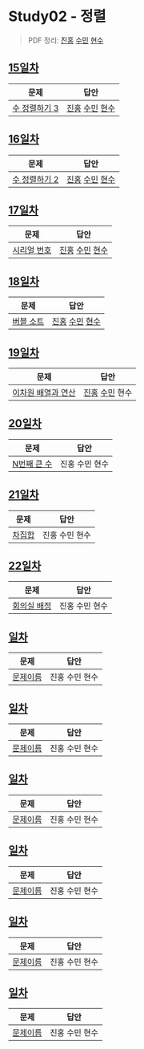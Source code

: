 # Study02 - 정렬
> PDF 정리: [진홍](self_study/kjh.pdf) [수민](self_study/ysm2.pdf) [현수](self_study/hhs.pdf)

## [15일차](Day15)

| 문제                                                | 답안                |
|---------------------------------------------------| ------------------- |
| [수 정렬하기 3](https://www.acmicpc.net/problem/10989) | [진홍](Day15/kjh.kt) [수민](Day15/ysm.cpp) [현수](Day15/hhs.java) |

## [16일차](Day16)

| 문제                 | 답안                |
| -------------------- | ------------------- |
| [수 정렬하기 2](https://www.acmicpc.net/problem/2751) | [진홍](Day16/kjh.kt) [수민](Day16/ysm.cpp) [현수](Day16/hhs.java) |

## [17일차](Day17)

| 문제                 | 답안                |
| -------------------- | ------------------- |
| [시리얼 번호](https://www.acmicpc.net/problem/1431) | [진홍](Day17/kjh.kt) [수민](Day17/ysm.cpp) [현수](Day17/hhs.java) |

## [18일차](Day18)

| 문제                 | 답안                |
| -------------------- | ------------------- |
| [버블 소트](https://www.acmicpc.net/problem/1377) | [진홍](Day18/kjh.kt) [수민](Day18/ysm.cpp) [현수](Day18/hhs.java) |

## [19일차](Day19)

| 문제                 | 답안                |
| -------------------- | ------------------- |
| [이차원 배열과 연산](https://www.acmicpc.net/problem/17140) | [진홍](Day19/kjh.kt) [수민](Day19/ysm.cpp) 현수 |

## [20일차](Day20)

| 문제                 | 답안                |
| -------------------- | ------------------- |
| [N번째 큰 수](https://www.acmicpc.net/problem/2075) | 진홍 수민 현수 |

## [21일차](Day21)

| 문제                 | 답안                |
| -------------------- | ------------------- |
| [차집합](https://www.acmicpc.net/problem/1822) | 진홍 수민 현수 |

## [22일차](Day22)

| 문제                 | 답안                |
| -------------------- | ------------------- |
| [회의실 배정](https://www.acmicpc.net/problem/1931) | 진홍 수민 현수 |

## [일차](Day)

| 문제                 | 답안                |
| -------------------- | ------------------- |
| [문제이름](문제링크) | 진홍 수민 현수 |

## [일차](Day)

| 문제                 | 답안                |
| -------------------- | ------------------- |
| [문제이름](문제링크) | 진홍 수민 현수 |

## [일차](Day)

| 문제                 | 답안                |
| -------------------- | ------------------- |
| [문제이름](문제링크) | 진홍 수민 현수 |

## [일차](Day)

| 문제                 | 답안                |
| -------------------- | ------------------- |
| [문제이름](문제링크) | 진홍 수민 현수 |

## [일차](Day)

| 문제                 | 답안                |
| -------------------- | ------------------- |
| [문제이름](문제링크) | 진홍 수민 현수 |

## [일차](Day)

| 문제                 | 답안                |
| -------------------- | ------------------- |
| [문제이름](문제링크) | 진홍 수민 현수 |
